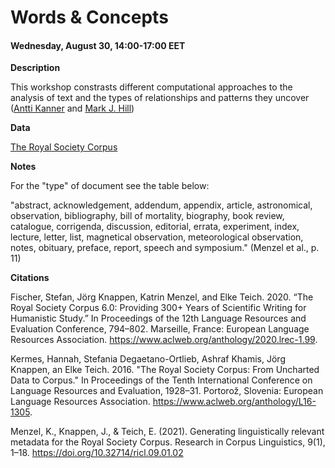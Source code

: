 # Words & Concepts 
#### Wednesday, August 30, 14:00-17:00 EET

**Description**

This workshop constrasts different computational approaches to the analysis of text and the types of relationships and patterns they uncover ([Antti Kanner](https://www.utu.fi/en/people/antti-kanner) and [Mark J. Hill](https://markjhill.github.io/))

**Data**

[The Royal Society Corpus](https://fedora.clarin-d.uni-saarland.de/rsc_v6/)

**Notes**

For the "type" of document see the table below:

"abstract, acknowledgement, addendum, appendix, article, astronomical, observation, bibliography, bill of mortality, biography, book review, catalogue, corrigenda, discussion, editorial, errata, experiment, index, lecture, letter, list, magnetical observation, meteorological observation, notes, obituary, preface, report, speech and symposium." (Menzel et al., p. 11)

**Citations**

Fischer, Stefan, Jörg Knappen, Katrin Menzel, and Elke Teich. 2020. “The Royal Society Corpus 6.0: Providing 300+ Years of Scientific Writing for Humanistic Study.” In Proceedings of the 12th Language Resources and Evaluation Conference, 794–802. Marseille, France: European Language Resources Association. https://www.aclweb.org/anthology/2020.lrec-1.99.

Kermes, Hannah, Stefania Degaetano-Ortlieb, Ashraf Khamis, Jörg Knappen, an Elke Teich. 2016. "The Royal Society Corpus: From Uncharted Data to Corpus." In Proceedings of the Tenth International Conference on Language Resources and Evaluation, 1928–31. Portorož, Slovenia: European Language Resources Association. https://www.aclweb.org/anthology/L16-1305.

Menzel, K., Knappen, J., & Teich, E. (2021). Generating linguistically relevant metadata for the Royal Society Corpus. Research in Corpus Linguistics, 9(1), 1–18. https://doi.org/10.32714/ricl.09.01.02
